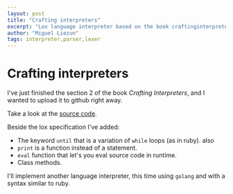 ```yaml
---
layout: post
title: "Crafting interpreters"
excerpt: "Lox language interpreter based on the book craftinginterpreters.com by Bob Nystrom."
author: "Miguel Liezun"
tags: interpreter,parser,lexer
---
```


# Crafting interpreters

I've just finished the section 2 of the book _Crafting Interpreters_, and I wanted to upload it to github right away.

Take a look at the [source code](https://github.com/mliezun/jlox).

Beside the lox specification I've added:

- The keyword `until` that is a variation of `while` loops (as in ruby). also
- `print` is a function instead of a statement.
- `eval` function that let's you eval source code in runtime.
- Class methods.

I'll implement another language interpreter, this time using `golang` and with a syntax similar to ruby.
